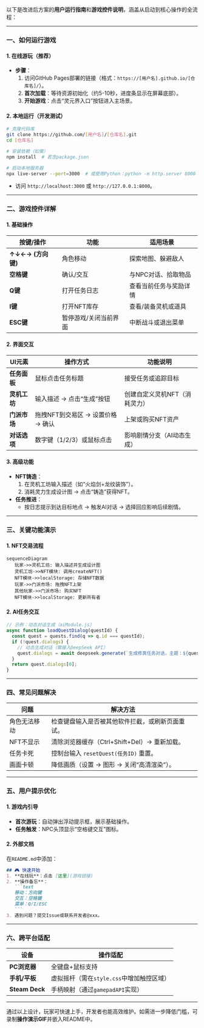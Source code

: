 以下是改进后方案的**用户运行指南**和**游戏控件说明**，涵盖从启动到核心操作的全流程：

---

### **一、如何运行游戏**
#### **1. 在线游玩（推荐）**
- **步骤**：  
  1. 访问GitHub Pages部署的链接（格式：`https://[用户名].github.io/[仓库名]/`）。  
  2. **首次加载**：等待资源初始化（约5-10秒，进度条显示在屏幕底部）。  
  3. **开始游戏**：点击“灵元界入口”按钮进入主场景。

#### **2. 本地运行（开发测试）**
```bash
# 克隆代码库
git clone https://github.com/[用户名]/[仓库名].git
cd [仓库名]

# 安装依赖（如需）
npm install  # 若含package.json

# 启动本地服务器
npx live-server --port=3000  # 或使用Python：python -m http.server 8000
```
- 访问 `http://localhost:3000` 或 `http://127.0.0.1:8000`。

---

### **二、游戏控件详解**
#### **1. 基础操作**
| **按键/操作**       | **功能**                             | **适用场景**               |
|---------------------|-------------------------------------|--------------------------|
| **↑↓←→ (方向键)**   | 角色移动                            | 探索地图、躲避敌人           |
| **空格键**          | 确认/交互                          | 与NPC对话、拾取物品          |
| **Q键**             | 打开任务日志                       | 查看当前任务与奖励详情        |
| **I键**             | 打开NFT库存                        | 查看/装备灵机或道具          |
| **ESC键**           | 暂停游戏/关闭当前界面               | 中断战斗或退出菜单           |

#### **2. 界面交互**
| **UI元素**          | **操作方式**                        | **功能说明**               |
|---------------------|-------------------------------------|--------------------------|
| **任务面板**        | 鼠标点击任务标题                    | 接受任务或追踪目标           |
| **灵机工坊**        | 输入描述 → 点击“生成”按钮            | 创建自定义灵机NFT（消耗灵力） |
| **门派市场**        | 拖拽NFT到交易区 → 设置价格 → 确认    | 上架或购买NFT资产           |
| **对话选项**        | 数字键（1/2/3）或鼠标点击            | 影响剧情分支（AI动态生成）    |

#### **3. 高级功能**
- **NFT铸造**：  
  1. 在灵机工坊输入描述（如“火焰剑+龙纹装饰”）。  
  2. 消耗灵力生成设计图 → 点击“铸造”获得NFT。  
- **任务推进**：  
  - 按日志提示到达目标地点 → 触发AI对话 → 选择回应影响后续剧情。  

---

### **三、关键功能演示**
#### **1. NFT交易流程**
```mermaid
sequenceDiagram
   玩家->>灵机工坊: 输入描述并生成设计图
   灵机工坊->>NFT模块: 调用createNFT()
   NFT模块->>localStorage: 存储NFT数据
   玩家->>门派市场: 拖拽NFT上架
   其他玩家->>门派市场: 购买NFT
   NFT模块->>localStorage: 更新所有者
```

#### **2. AI任务交互**
```javascript
// 示例：动态对话生成（aiModule.js）
async function loadQuestDialog(questId) {
  const quest = quests.find(q => q.id === questId);
  if (!quest.dialogs) {
    // 动态生成对话（需接入DeepSeek API）
    quest.dialogs = await deepseek.generate(`生成修真任务对话，主题：${quest.title}`);
  }
  return quest.dialogs[0];
}
```

---

### **四、常见问题解决**
| **问题**                | **解决方法**                              |
|-------------------------|-----------------------------------------|
| 角色无法移动            | 检查键盘输入是否被其他软件拦截，或刷新页面重试。  |
| NFT不显示               | 清除浏览器缓存（Ctrl+Shift+Del）→ 重新加载。 |
| 任务卡死                | 控制台输入 `resetQuest(任务ID)` 重置。      |
| 画面卡顿                | 降低画质（设置 → 图形 → 关闭“高清渲染”）。     |

---

### **五、用户提示优化**
#### **1. 游戏内引导**
- **首次游玩**：自动弹出浮动提示框，展示基础操作。  
- **任务触发**：NPC头顶显示“空格键交互”图标。  

#### **2. 外部文档**
在`README.md`中添加：
````markdown
## 🎮 快速开始
1. **在线玩**：点击 [这里](游戏链接)  
2. **操作备忘**：
   ```text
   移动：方向键  
   交互：空格键  
   菜单：Q/I/ESC
   ```
3. 遇到问题？提交Issue或联系开发者@xxx。
````

---

### **六、跨平台适配**
| **设备**       | **操作适配**                          |
|----------------|-------------------------------------|
| **PC浏览器**   | 全键盘+鼠标支持                        |
| **手机/平板**  | 虚拟摇杆（需在`style.css`中增加触控区域） |
| **Steam Deck** | 手柄映射（通过`gamepadAPI`实现）        |

---

通过以上设计，玩家可快速上手，开发者也能高效维护。如需进一步降低门槛，可录制**操作演示GIF**并嵌入README中。
